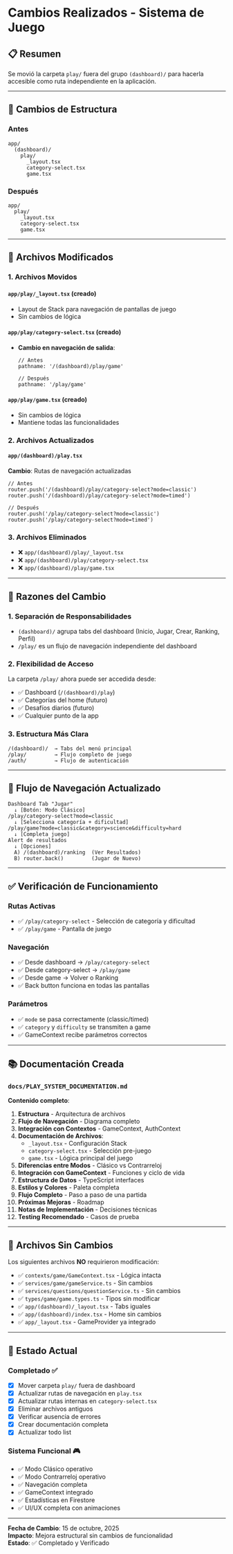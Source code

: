 # Cambios Realizados - Sistema de Juego

## 📋 Resumen

Se movió la carpeta `play/` fuera del grupo `(dashboard)/` para hacerla accesible como ruta independiente en la aplicación.

---

## 🔄 Cambios de Estructura

### Antes
```
app/
  (dashboard)/
    play/
      _layout.tsx
      category-select.tsx
      game.tsx
```

### Después
```
app/
  play/
    _layout.tsx
    category-select.tsx
    game.tsx
```

---

## 📝 Archivos Modificados

### 1. **Archivos Movidos**

#### `app/play/_layout.tsx` (creado)
- Layout de Stack para navegación de pantallas de juego
- Sin cambios de lógica

#### `app/play/category-select.tsx` (creado)
- **Cambio en navegación de salida**:
  ```tsx
  // Antes
  pathname: '/(dashboard)/play/game'
  
  // Después
  pathname: '/play/game'
  ```

#### `app/play/game.tsx` (creado)
- Sin cambios de lógica
- Mantiene todas las funcionalidades

### 2. **Archivos Actualizados**

#### `app/(dashboard)/play.tsx`
**Cambio**: Rutas de navegación actualizadas

```tsx
// Antes
router.push('/(dashboard)/play/category-select?mode=classic')
router.push('/(dashboard)/play/category-select?mode=timed')

// Después
router.push('/play/category-select?mode=classic')
router.push('/play/category-select?mode=timed')
```

### 3. **Archivos Eliminados**

- ❌ `app/(dashboard)/play/_layout.tsx`
- ❌ `app/(dashboard)/play/category-select.tsx`
- ❌ `app/(dashboard)/play/game.tsx`

---

## 🎯 Razones del Cambio

### 1. **Separación de Responsabilidades**
- `(dashboard)/` agrupa tabs del dashboard (Inicio, Jugar, Crear, Ranking, Perfil)
- `/play/` es un flujo de navegación independiente del dashboard

### 2. **Flexibilidad de Acceso**
La carpeta `/play/` ahora puede ser accedida desde:
- ✅ Dashboard (`/(dashboard)/play`)
- ✅ Categorías del home (futuro)
- ✅ Desafíos diarios (futuro)
- ✅ Cualquier punto de la app

### 3. **Estructura Más Clara**
```
/(dashboard)/  → Tabs del menú principal
/play/         → Flujo completo de juego
/auth/         → Flujo de autenticación
```

---

## 🔗 Flujo de Navegación Actualizado

```
Dashboard Tab "Jugar"
  ↓ [Botón: Modo Clásico]
/play/category-select?mode=classic
  ↓ [Selecciona categoría + dificultad]
/play/game?mode=classic&category=science&difficulty=hard
  ↓ [Completa juego]
Alert de resultados
  ↓ [Opciones]
  A) /(dashboard)/ranking  (Ver Resultados)
  B) router.back()         (Jugar de Nuevo)
```

---

## ✅ Verificación de Funcionamiento

### Rutas Activas
- ✅ `/play/category-select` - Selección de categoría y dificultad
- ✅ `/play/game` - Pantalla de juego

### Navegación
- ✅ Desde dashboard → `/play/category-select`
- ✅ Desde category-select → `/play/game`
- ✅ Desde game → Volver o Ranking
- ✅ Back button funciona en todas las pantallas

### Parámetros
- ✅ `mode` se pasa correctamente (classic/timed)
- ✅ `category` y `difficulty` se transmiten a game
- ✅ GameContext recibe parámetros correctos

---

## 📚 Documentación Creada

### `docs/PLAY_SYSTEM_DOCUMENTATION.md`

**Contenido completo**:
1. **Estructura** - Arquitectura de archivos
2. **Flujo de Navegación** - Diagrama completo
3. **Integración con Contextos** - GameContext, AuthContext
4. **Documentación de Archivos**:
   - `_layout.tsx` - Configuración Stack
   - `category-select.tsx` - Selección pre-juego
   - `game.tsx` - Lógica principal del juego
5. **Diferencias entre Modos** - Clásico vs Contrarreloj
6. **Integración con GameContext** - Funciones y ciclo de vida
7. **Estructura de Datos** - TypeScript interfaces
8. **Estilos y Colores** - Paleta completa
9. **Flujo Completo** - Paso a paso de una partida
10. **Próximas Mejoras** - Roadmap
11. **Notas de Implementación** - Decisiones técnicas
12. **Testing Recomendado** - Casos de prueba

---

## 🎨 Archivos Sin Cambios

Los siguientes archivos **NO** requirieron modificación:
- ✅ `contexts/game/GameContext.tsx` - Lógica intacta
- ✅ `services/game/gameService.ts` - Sin cambios
- ✅ `services/questions/questionService.ts` - Sin cambios
- ✅ `types/game/game.types.ts` - Tipos sin modificar
- ✅ `app/(dashboard)/_layout.tsx` - Tabs iguales
- ✅ `app/(dashboard)/index.tsx` - Home sin cambios
- ✅ `app/_layout.tsx` - GameProvider ya integrado

---

## 🚀 Estado Actual

### Completado ✅
- [x] Mover carpeta `play/` fuera de dashboard
- [x] Actualizar rutas de navegación en `play.tsx`
- [x] Actualizar rutas internas en `category-select.tsx`
- [x] Eliminar archivos antiguos
- [x] Verificar ausencia de errores
- [x] Crear documentación completa
- [x] Actualizar todo list

### Sistema Funcional 🎮
- ✅ Modo Clásico operativo
- ✅ Modo Contrarreloj operativo
- ✅ Navegación completa
- ✅ GameContext integrado
- ✅ Estadísticas en Firestore
- ✅ UI/UX completa con animaciones

---

**Fecha de Cambio**: 15 de octubre, 2025  
**Impacto**: Mejora estructural sin cambios de funcionalidad  
**Estado**: ✅ Completado y Verificado
